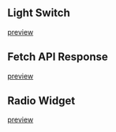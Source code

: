 ## Light Switch
[preview](https://light-switch-30551a.netlify.app/)

## Fetch API Response
[preview](https://fetch-api-response-4516b2.netlify.app/)

## Radio Widget
[preview](https://radio-widget-3eb4c6.netlify.app/)
